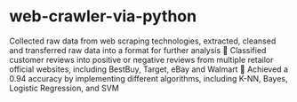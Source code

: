 # web-crawler-via-python
Collected raw data from web scraping technologies, extracted, cleansed and transferred raw data into a format for further analysis  Classified customer reviews into positive or negative reviews from multiple retailor official websites, including BestBuy, Target, eBay and Walmart  Achieved a 0.94 accuracy by implementing different algorithms, including K-NN, Bayes, Logistic Regression, and SVM
